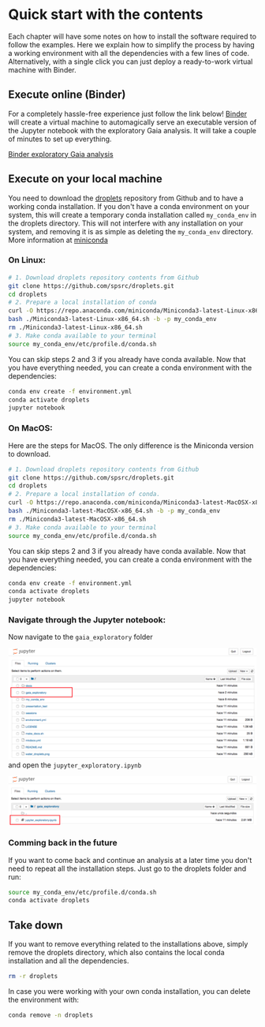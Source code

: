 # Quick start with the contents

Each chapter will have some notes on how to install the software required to
follow the examples. Here we explain how to simplify the process by having a
working environment with all the dependencies with a few lines of code.
Alternatively, with a single click you can just deploy a ready-to-work virtual
machine with Binder.

## Execute online (Binder)

For a completely hassle-free experience just follow the link below! [Binder](https://mybinder.org/) will create a virtual machine to automagically serve an executable version of the Jupyter notebook with the exploratory Gaia analysis. It will take a couple of minutes to set up everything.

[Binder exploratory Gaia analysis](https://mybinder.org/v2/gh/spsrc/droplets/master?filepath=gaia_exploratory%2Fjupyter_exploratory.ipynb)


## Execute on your local machine

You need to download the [droplets](https://github.com/spsrc/droplets) repository from Github and to have a working conda installation. If you don't have a conda environment on your system, this will create a temporary conda installation called `my_conda_env` in the droplets directory. This will not interfere with any installation on your system, and removing it is as simple as deleting the `my_conda_env` directory. More information at [miniconda](https://docs.conda.io/en/latest/miniconda.html)

### On Linux:

```bash
# 1. Download droplets repository contents from Github
git clone https://github.com/spsrc/droplets.git
cd droplets
# 2. Prepare a local installation of conda
curl -O https://repo.anaconda.com/miniconda/Miniconda3-latest-Linux-x86_64.sh
bash ./Miniconda3-latest-Linux-x86_64.sh -b -p my_conda_env
rm ./Miniconda3-latest-Linux-x86_64.sh
# 3. Make conda available to your terminal
source my_conda_env/etc/profile.d/conda.sh
```
You can skip steps 2 and 3 if you already have conda available. Now that you have everything needed, you can create a conda environment with the dependencies:
```bash
conda env create -f environment.yml
conda activate droplets
jupyter notebook
```

### On MacOS:
Here are the steps for MacOS. The only difference is the Miniconda version to download.
```bash
# 1. Download droplets repository contents from Github
git clone https://github.com/spsrc/droplets.git
cd droplets
# 2. Prepare a local installation of conda.
curl -O https://repo.anaconda.com/miniconda/Miniconda3-latest-MacOSX-x86_64.sh
bash ./Miniconda3-latest-MacOSX-x86_64.sh -b -p my_conda_env
rm ./Miniconda3-latest-MacOSX-x86_64.sh
# 3. Make conda available to your terminal
source my_conda_env/etc/profile.d/conda.sh
```

You can skip steps 2 and 3 if you already have conda available. Now that you have everything needed, you can create a conda environment with the dependencies:
```bash
conda env create -f environment.yml
conda activate droplets
jupyter notebook
```

### Navigate through the Jupyter notebook:
Now navigate to the ```gaia_exploratory``` folder

![](images/quickstart_navigatenotebook_1.png)
and open the ```jupyter_exploratory.ipynb``` 

![](images/quickstart_navigatenotebook_2.png)

### Comming back in the future

If you want to come back and continue an analysis at a later time you don't need to repeat all the installation steps. Just go to the droplets folder and run:

```bash
source my_conda_env/etc/profile.d/conda.sh
conda activate droplets
```

## Take down

If you want to remove everything related to the installations above, simply remove the droplets directory, which also contains the local conda installation and all the dependencies.

```bash
rm -r droplets
```

In case you were working with your own conda installation, you can delete the environment with:

```bash
conda remove -n droplets
```

